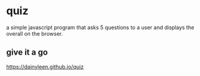 # quiz
a simple  javascript program that asks 5 questions to a user and displays the overall on the browser.

## give it a go

https://dainyleen.github.io/quiz

